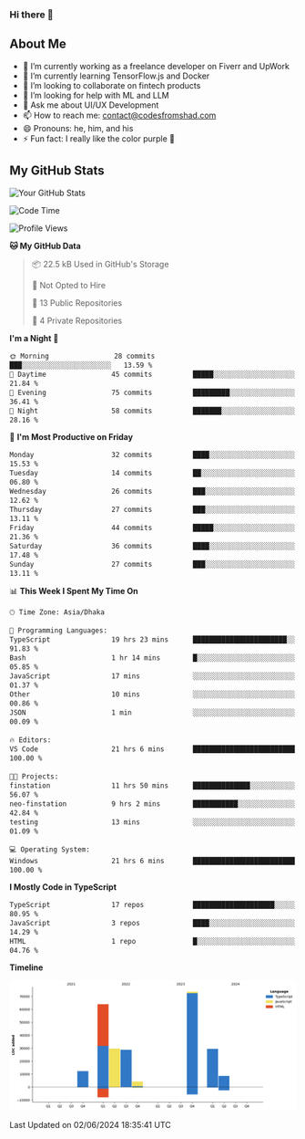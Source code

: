 ### Hi there 👋

## About Me
- 🔭 I’m currently working as a freelance developer on Fiverr and UpWork
- 🌱 I’m currently learning TensorFlow.js and Docker
- 👯 I’m looking to collaborate on fintech products
- 🤔 I’m looking for help with ML and LLM
- 💬 Ask me about UI/UX Development
- 📫 How to reach me: contact@codesfromshad.com
- 😄 Pronouns: he, him, and his
- ⚡ Fun fact: I really like the color purple 💜

## My GitHub Stats

![Your GitHub Stats](https://github-readme-stats.vercel.app/api?username=codesfromshad&show_icons=true&theme=midnight-purple)

<!--START_SECTION:waka-->
![Code Time](http://img.shields.io/badge/Code%20Time-559%20hrs%2030%20mins-blue)

![Profile Views](http://img.shields.io/badge/Profile%20Views-1-blue)

**🐱 My GitHub Data** 

> 📦 22.5 kB Used in GitHub's Storage 
 > 
> 🚫 Not Opted to Hire
 > 
> 📜 13 Public Repositories 
 > 
> 🔑 4 Private Repositories 
 > 
**I'm a Night 🦉** 

```text
🌞 Morning                28 commits          ███░░░░░░░░░░░░░░░░░░░░░░   13.59 % 
🌆 Daytime                45 commits          █████░░░░░░░░░░░░░░░░░░░░   21.84 % 
🌃 Evening                75 commits          █████████░░░░░░░░░░░░░░░░   36.41 % 
🌙 Night                  58 commits          ███████░░░░░░░░░░░░░░░░░░   28.16 % 
```
📅 **I'm Most Productive on Friday** 

```text
Monday                   32 commits          ████░░░░░░░░░░░░░░░░░░░░░   15.53 % 
Tuesday                  14 commits          ██░░░░░░░░░░░░░░░░░░░░░░░   06.80 % 
Wednesday                26 commits          ███░░░░░░░░░░░░░░░░░░░░░░   12.62 % 
Thursday                 27 commits          ███░░░░░░░░░░░░░░░░░░░░░░   13.11 % 
Friday                   44 commits          █████░░░░░░░░░░░░░░░░░░░░   21.36 % 
Saturday                 36 commits          ████░░░░░░░░░░░░░░░░░░░░░   17.48 % 
Sunday                   27 commits          ███░░░░░░░░░░░░░░░░░░░░░░   13.11 % 
```


📊 **This Week I Spent My Time On** 

```text
🕑︎ Time Zone: Asia/Dhaka

💬 Programming Languages: 
TypeScript               19 hrs 23 mins      ███████████████████████░░   91.83 % 
Bash                     1 hr 14 mins        █░░░░░░░░░░░░░░░░░░░░░░░░   05.85 % 
JavaScript               17 mins             ░░░░░░░░░░░░░░░░░░░░░░░░░   01.37 % 
Other                    10 mins             ░░░░░░░░░░░░░░░░░░░░░░░░░   00.86 % 
JSON                     1 min               ░░░░░░░░░░░░░░░░░░░░░░░░░   00.09 % 

🔥 Editors: 
VS Code                  21 hrs 6 mins       █████████████████████████   100.00 % 

🐱‍💻 Projects: 
finstation               11 hrs 50 mins      ██████████████░░░░░░░░░░░   56.07 % 
neo-finstation           9 hrs 2 mins        ███████████░░░░░░░░░░░░░░   42.84 % 
testing                  13 mins             ░░░░░░░░░░░░░░░░░░░░░░░░░   01.09 % 

💻 Operating System: 
Windows                  21 hrs 6 mins       █████████████████████████   100.00 % 
```

**I Mostly Code in TypeScript** 

```text
TypeScript               17 repos            ████████████████████░░░░░   80.95 % 
JavaScript               3 repos             ████░░░░░░░░░░░░░░░░░░░░░   14.29 % 
HTML                     1 repo              █░░░░░░░░░░░░░░░░░░░░░░░░   04.76 % 
```



**Timeline**

![Lines of Code chart](https://raw.githubusercontent.com/codesfromshad/codesfromshad/main/assets/bar_graph.png)


 Last Updated on 02/06/2024 18:35:41 UTC
<!--END_SECTION:waka-->

<!--
**codesfromshad/codesfromshad** is a ✨ _special_ ✨ repository because its `README.md` (this file) appears on your GitHub profile.

Here are some ideas to get you started:

- 🔭 I’m currently working on ...
- 🌱 I’m currently learning ...
- 👯 I’m looking to collaborate on ...
- 🤔 I’m looking for help with ...
- 💬 Ask me about ...
- 📫 How to reach me: ...
- 😄 Pronouns: ...
- ⚡ Fun fact: ...
-->
